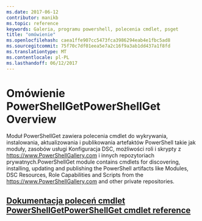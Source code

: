 ```yaml
---
ms.date: 2017-06-12
contributor: manikb
ms.topic: reference
keywords: Galeria, programu powershell, polecenia cmdlet, psget
title: "omówienie"
ms.openlocfilehash: caea1ffe907cc5473fca3986294eab4e1fbc5ad8
ms.sourcegitcommit: 75f70c7df01eea5e7a2c16f9a3ab1dd437a1f8fd
ms.translationtype: MT
ms.contentlocale: pl-PL
ms.lasthandoff: 06/12/2017
---
```

# <a name="powershellget-overview"></a><span data-ttu-id="edd00-103">Omówienie PowerShellGet</span><span class="sxs-lookup"><span data-stu-id="edd00-103">PowerShellGet Overview</span></span>

<span data-ttu-id="edd00-104">Moduł PowerShellGet zawiera polecenia cmdlet do wykrywania, instalowania, aktualizowania i publikowania artefaktów PowerShell takie jak moduły, zasobów usługi Konfiguracja DSC, możliwości roli i skrypty z https://www.PowerShellGallery.com i innych repozytoriach prywatnych.</span><span class="sxs-lookup"><span data-stu-id="edd00-104">PowerShellGet module contains cmdlets for discovering, installing, updating and publishing the PowerShell artifacts like Modules, DSC Resources, Role Capabilities and Scripts from the https://www.PowerShellGallery.com and other private repositories.</span></span>

## <a name="powershellget-cmdlet-referencepsgetcmdletsreferencemd"></a>[<span data-ttu-id="edd00-105">Dokumentacja poleceń cmdlet PowerShellGet</span><span class="sxs-lookup"><span data-stu-id="edd00-105">PowerShellGet cmdlet reference</span></span>](./psget_cmdlets_reference.md)

